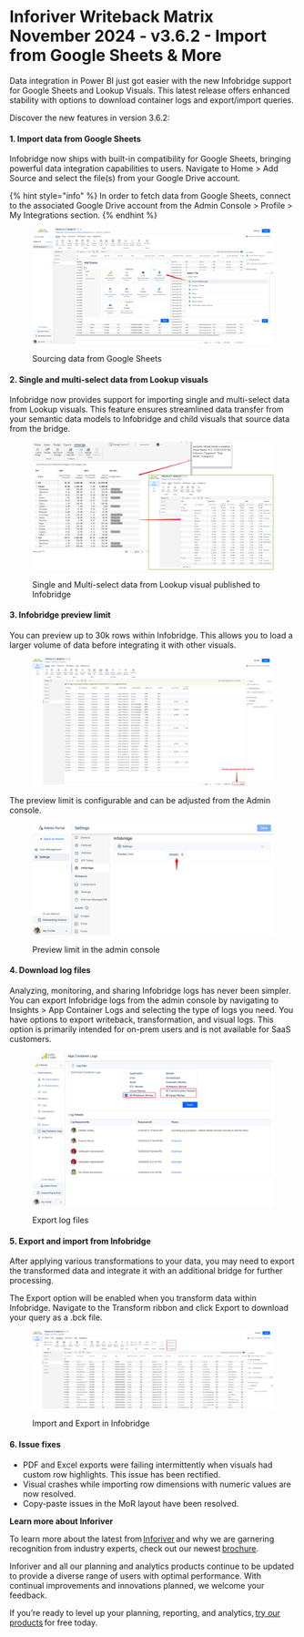 # Inforiver Writeback Matrix November 2024 - v3.6.2 - Import from Google Sheets & More

Data integration in Power BI just got easier with the new Infobridge support for Google Sheets and Lookup Visuals. This latest release offers enhanced stability with options to download container logs and export/import queries.&#x20;

Discover the new features in version 3.6.2:

#### 1. Import data from Google Sheets

Infobridge now ships with built-in compatibility for Google Sheets, bringing powerful data integration capabilities to users. Navigate to Home > Add Source and select the file(s) from your Google Drive account.

{% hint style="info" %}
In order to fetch data from Google Sheets, connect to the associated Google Drive account from the Admin Console > Profile > My Integrations section.
{% endhint %}

<figure><img src="../.gitbook/assets/image (966).png" alt=""><figcaption><p>Sourcing data from Google Sheets</p></figcaption></figure>

#### 2. Single and multi-select data from Lookup visuals

Infobridge now provides support for importing single and multi-select data from Lookup visuals. This feature ensures streamlined data transfer from your semantic data models to Infobridge and child visuals that source data from the bridge.

<figure><img src="../.gitbook/assets/image (967).png" alt=""><figcaption><p>Single and Multi-select data from Lookup visual published to Infobridge</p></figcaption></figure>

#### 3. Infobridge preview limit

You can preview up to 30k rows within Infobridge. This allows you to load a larger volume of data before integrating it with other visuals.

<figure><img src="../.gitbook/assets/image (11) (1).png" alt=""><figcaption></figcaption></figure>

The preview limit is configurable and can be adjusted from the Admin console.

<figure><img src="../.gitbook/assets/image (965).png" alt=""><figcaption><p>Preview limit in the admin console</p></figcaption></figure>

#### 4. Download log files

Analyzing, monitoring, and sharing Infobridge logs has never been simpler. You can export Infobridge logs from the admin console by navigating to Insights > App Container Logs and selecting the type of logs you need. You have options to export writeback, transformation, and visual logs. This option is primarily intended for on-prem users and is not available for SaaS customers.

<figure><img src="../.gitbook/assets/image (1) (1) (1) (1) (1) (1) (1) (1) (1) (1) (1) (1) (1) (1) (1) (1) (1) (1) (1) (1) (1) (1) (1).png" alt=""><figcaption><p>Export log files</p></figcaption></figure>

#### 5. **Export and import from Infobridge**

After applying various transformations to your data, you may need to export the transformed data and integrate it with an additional bridge for further processing.&#x20;

The Export option will be enabled when you transform data within Infobridge. Navigate to the Transform ribbon and click Export to download your query as a .bck file.&#x20;

<figure><img src="../.gitbook/assets/image (968).png" alt=""><figcaption><p>Import and Export in Infobridge</p></figcaption></figure>

#### **6. Issue fixes**

* PDF and Excel exports were failing intermittently when visuals had custom row highlights. This issue has been rectified.
* Visual crashes while importing row dimensions with numeric values are now resolved.
* Copy-paste issues in the MoR layout have been resolved.

**Learn more about Inforiver** &#x20;

To learn more about the latest from [Inforiver](https://inforiver.com/why-inforiver/) and why we are garnering recognition from industry experts, check out our newest [brochure](https://inforiver.com/wp-content/uploads/inforiver-brochure.pdf). &#x20;

Inforiver and all our planning and analytics products continue to be updated to provide a diverse range of users with optimal performance. With continual improvements and innovations planned, we welcome your feedback.       &#x20;

If you’re ready to level up your planning, reporting, and analytics, [try our products](https://inforiver.com/products/) for free today.  
